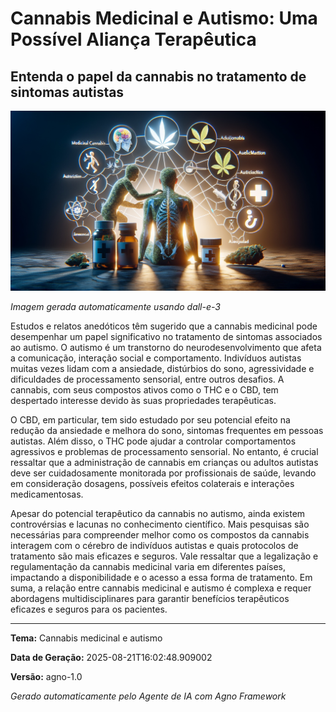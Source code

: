 # Cannabis Medicinal e Autismo: Uma Possível Aliança Terapêutica

## Entenda o papel da cannabis no tratamento de sintomas autistas

![Imagem sobre Cannabis Medicinal e Autismo: Uma Possível Aliança Terapêutica](output\Cannabis_Medicinal_e_Autismo_Uma_Possível_Aliança__image.jpg)

*Imagem gerada automaticamente usando dall-e-3*

Estudos e relatos anedóticos têm sugerido que a cannabis medicinal pode desempenhar um papel significativo no tratamento de sintomas associados ao autismo. O autismo é um transtorno do neurodesenvolvimento que afeta a comunicação, interação social e comportamento. Indivíduos autistas muitas vezes lidam com a ansiedade, distúrbios do sono, agressividade e dificuldades de processamento sensorial, entre outros desafios. A cannabis, com seus compostos ativos como o THC e o CBD, tem despertado interesse devido às suas propriedades terapêuticas. 

O CBD, em particular, tem sido estudado por seu potencial efeito na redução da ansiedade e melhora do sono, sintomas frequentes em pessoas autistas. Além disso, o THC pode ajudar a controlar comportamentos agressivos e problemas de processamento sensorial. No entanto, é crucial ressaltar que a administração de cannabis em crianças ou adultos autistas deve ser cuidadosamente monitorada por profissionais de saúde, levando em consideração dosagens, possíveis efeitos colaterais e interações medicamentosas. 

Apesar do potencial terapêutico da cannabis no autismo, ainda existem controvérsias e lacunas no conhecimento científico. Mais pesquisas são necessárias para compreender melhor como os compostos da cannabis interagem com o cérebro de indivíduos autistas e quais protocolos de tratamento são mais eficazes e seguros. Vale ressaltar que a legalização e regulamentação da cannabis medicinal varia em diferentes países, impactando a disponibilidade e o acesso a essa forma de tratamento. Em suma, a relação entre cannabis medicinal e autismo é complexa e requer abordagens multidisciplinares para garantir benefícios terapêuticos eficazes e seguros para os pacientes.

---

**Tema:** Cannabis medicinal e autismo

**Data de Geração:** 2025-08-21T16:02:48.909002

**Versão:** agno-1.0

*Gerado automaticamente pelo Agente de IA com Agno Framework*
